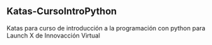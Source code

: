 ## Katas-CursoIntroPython
Katas para curso de introducción a la programación con python para Launch X de Innovacción Virtual
